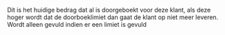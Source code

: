 Dit is het huidige bedrag dat al is doorgeboekt voor deze klant, als deze hoger wordt dat de doorboeklimiet dan gaat de klant op niet meer leveren. Wordt alleen gevuld indien er een limiet is gevuld